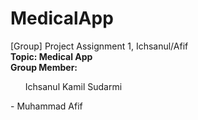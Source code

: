 # MedicalApp
[Group] Project Assignment 1, Ichsanul/Afif
<br>
<b>Topic: Medical App</b>
<br>
<b>Group Member:</b>
<ol>Ichsanul Kamil Sudarmi</ol>
-	Muhammad Afif
